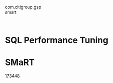 com.citigroup.gsp  
smart  

<code>                                                                                                                                                                    </code>

# SQL Performance Tuning

# SMaRT
[173448](https://github.com/WillaFan/Software-engineering-papers-and-tools/tree/main/ICG/scripts)
